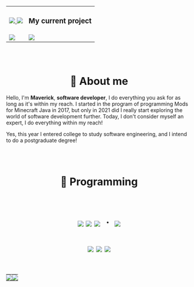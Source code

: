 <div align=center>
  <table>
    <tr>
      <td>
        <h3 align=center>
          <a href="https://discord.com/users/461618792464646145" target="_blank">
            <img src="https://img.shields.io/badge/Discord-%235865F2.svg?style=for-the-badge&logo=discord&logoColor=white">
          </a>
          <a href="https://instagram.com/theswcy" target="_blank">
            <img src="https://img.shields.io/badge/Instagram-%23E4405F.svg?style=for-the-badge&logo=Instagram&logoColor=white">
          </a>
        </h3>
      </td>
      <td>
        <h3 align=center>My current project</h3>
      </td>
    </td>
    <tr>
      <td>
        <a href="https://discord.com/users/461618792464646145"><img src="https://lanyard.cnrad.dev/api/461618792464646145?bg=&theme=dark&showDisplayName=true" /></a>
      </td>
      <td>
      <a href="https://github.com/theswcy/rezet">
        <img align="center" src="https://github-readme-stats.vercel.app/api/pin/?username=theswcy&repo=rezet&show_icons=true&bg_color=0D1117&text_color=cad3f5&icon_color=7e67ff&title_color=7e67ff&count_private=false&hide_border=true&hide_title=false" />
      </a>
    </td>
    </tr>
  </table>
</div>
<br><br>


<h1 align=center>
  💠 About me
</h1>
<p>
  Hello, I'm <strong>Maverick</strong>, <strong>software developer</strong>, I do everything you ask for as long as it's within my reach. I started in the program of programming Mods for Minecraft Java in 2017, but only in 2021 did I really start exploring the world of software development further. Today, I don't consider myself an expert, I do everything within my reach!
</p>
<p>
  Yes, this year I entered college to study software engineering, and I intend to do a postgraduate degree!
</p>
<br><br>



<h1 align=center>
  🧪 Programming
</h1>
<h1 align=center>
  <br>
  <img src="https://img.shields.io/badge/C%23 blazor-512BD4?style=for-the-badge&logo=dotnet&logoColor=white">
  <img src="https://img.shields.io/badge/rust-%23000000.svg?style=for-the-badge&logo=rust&logoColor=white">
  <img src="https://img.shields.io/badge/java-%23ED8B00.svg?style=for-the-badge&logo=openjdk&logoColor=white">
  ㆍ
  <img src="https://img.shields.io/badge/Bootstrap-563D7C?style=for-the-badge&logo=bootstrap&logoColor=white">
  <br><br>
  <img src="https://img.shields.io/badge/VSCode-0078D4?style=for-the-badge&logo=visual%20studio%20code&logoColor=white">
  <img src="https://img.shields.io/badge/Arch_Linux-1793D1?style=for-the-badge&logo=arch-linux&logoColor=white">
  <img src="https://img.shields.io/badge/Hyper-000000?style=for-the-badge&logo=hyper&logoColor=white">
  <br><br>
</h1>
<table align=center>
  <td style="padding: 0; width=50%">
    <img src="https://github-readme-stats.vercel.app/api/?username=theswcy&show_icons=true&bg_color=0D1117&text_color=cad3f5&icon_color=7e67ff&title_color=7e67ff&count_private=false&hide_border=true&hide_title=false" />
  </td>
  <td style="padding: 0; width=50%">
    <a href="https://github.com/theswcy"><img align="center" src="https://github-readme-stats.vercel.app/api/top-langs/?username=theswcy&show_icons=true&bg_color=0D1117&text_color=cad3f5&icon_color=7e67ff&title_color=7e67ff&count_private=false&hide_border=true&hide_title=false" /></a>
  </td>
</table>
<br><br>